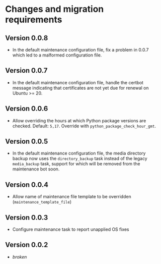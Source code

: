 # Changes and migration requirements

## Version 0.0.8

* In the default maintenance configuration file, fix a problem in 0.0.7 which
  led to a malformed configuration file.

## Version 0.0.7

* In the default maintenance configuration file, handle the certbot message
  indicating that certificates are not yet due for renewal on Ubuntu >= 20.

## Version 0.0.6

* Allow overriding the hours at which Python package versions are checked.
  Default: `5,17`.  Override with `python_package_check_hour_gmt`.

## Version 0.0.5

* In the default maintenance configuration file, the media directory backup
  now uses the `directory_backup` task instead of the legacy `media_backup`
  task, support for which will be removed from the maintenance bot soon.

## Version 0.0.4

* Allow name of maintenance file template to be overridden (`maintenance_template_file`)

## Version 0.0.3

* Configure maintenance task to report unapplied OS fixes

## Version 0.0.2

* *broken*
